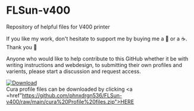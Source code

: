 # FLSun-v400
<a>Repository of helpful files for V400 printer<a/>
<br />

If you like my work, don't hesitate to support me by buying me a 🍺 or a ☕. Thank you 🙂

Anyone who would like to help contribute to this GitHub whether it be with writing instructions and webdesign, to submitting their own profiles and varients, please start a discussion and request access.

[ ![Download](https://viatesting.files.wordpress.com/2020/03/paypal-donate-button.png) ](https://www.paypal.me/phnxdrgn536)
<br />
  Cura profile files can be downloaded by clicking <a =href"https://github.com/phnxdrgn536/FLSun-v400/raw/main/cura%20Profile%20files.zip">HERE<a/>
<meta name="google-site-verification" content="eb2YYJj-4wQhYDYOwVVPqjZcSYBYNtfb4C_Jn26zf2U" />
